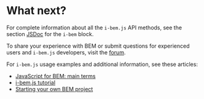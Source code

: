 # What next?

For complete information about all the `i-bem.js` API methods, see the section [JSDoc](https://en.bem.info/libs/bem-core/current/desktop/i-bem/jsdoc/) for the `i-bem` block.

To share your experience with BEM or submit questions for experienced users and `i-bem.js` developers, visit the [forum](https://en.bem.info/forum/).

For `i-bem.js` usage examples and additional information, see these articles:

-   [JavaScript for BEM: main terms](https://github.com/bem/bem-method/blob/bem-info-data/articles/bem-js-main-terms/bem-js-main-terms.en.md)
-   [i-bem.js tutorial](https://en.bem.info/platform/tutorials/i-bem/)
-   [Starting your own BEM project](https://en.bem.info/platform/tutorials/start-with-project-stub/)

